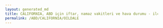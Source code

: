 ```yaml
---
layout: generated_md
title: CALIFORNIA, ABD için iftar, namaz vakitleri ve hava durumu - ilçe/eyalet seç
permalink: /ABD/CALIFORNIA/OILDALE
---
```


<script type="text/javascript">
  var country = ABD;
  var city = CALIFORNIA;
  var state = OILDALE;
  var lat = 72;
  var lon = 21;
</script>
